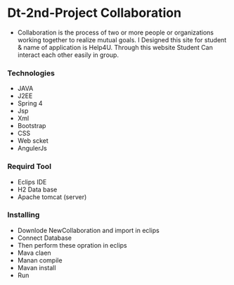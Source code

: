 # Dt-2nd-Project Collaboration
*  Collaboration is the process of two or more people or organizations working together to realize mutual goals. I Designed this site for student & name of application is Help4U. Through this website Student Can interact each other easily  in group. 

### Technologies
* JAVA
* J2EE
* Spring 4
* Jsp
* Xml
* Bootstrap
* CSS
* Web scket
* AngulerJs


###  Requird Tool
* Eclips IDE
* H2 Data base
* Apache tomcat (server)

### Installing 
* Downlode NewCollaboration  and import in eclips
* Connect Database
* Then perform these opration in eclips
* Mava claen 
* Manan compile
* Mavan install
* Run




